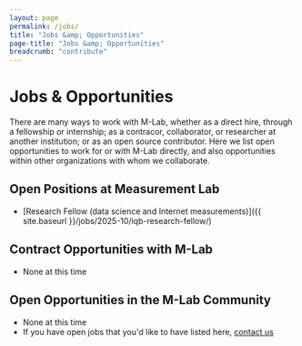 ```yaml
---
layout: page
permalink: /jobs/
title: "Jobs &amp; Opportunities"
page-title: "Jobs &amp; Opportunities"
breadcrumb: "contribute"
---
```


# Jobs &amp; Opportunities

There are many ways to work with M-Lab, whether as a direct hire, through a fellowship or internship; as a contracor, collaborator, or researcher at another institution; or as an open source contributor. Here we list open opportunities to work for or with M-Lab directly, and also opportunities within other organizations with whom we collaborate.

## Open Positions at Measurement Lab

- [Research Fellow (data science and Internet measurements)]({{ site.baseurl }}/jobs/2025-10/iqb-research-fellow/)

## Contract Opportunities with M-Lab

- None at this time

## Open Opportunities in the M-Lab Community

- None at this time
- If you have open jobs that you'd like to have listed here, [contact us](mailto:contact@measurementlab.net)
